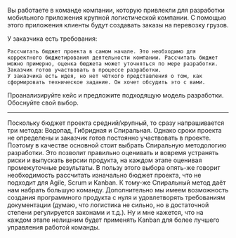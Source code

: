 Вы работаете в команде компании, которую привлекли для разработки мобильного приложения крупной логистической компании. С помощью этого приложения клиенты будут создавать заказы на перевозку грузов.

У заказчика есть требования:

    Рассчитать бюджет проекта в самом начале. Это необходимо для корректного бюджетирования деятельности компании. Рассчитать бюджет можно примерно, оценка бюджета может уточняться по мере разработки.
    Заказчик готов участвовать в процессе разработки.
    У заказчика есть идея, но нет чёткого представления о том, как сформировать техническое задание. Он хочет обсудить это с вами.

Проанализируйте кейс и предложите подходящую модель разработки. Обоснуйте свой выбор.

***

Поскольку бюджет проекта средний/крупный, то сразу напрашивается три метода: Водопад, Гибридная и Спиральная. Однако сроки проекта не определены и заказчик готов постоянно участвовать в проекте. Поэтому в качестве основной стоит выбрать Спиральную методологию разработки. Это позволит правильно оценивать и вовремя устранять риски и выпускать версии продукта, на каждом этапе оценивая промежуточные результаты. В пользу этого выбора опять-же говорит необходимость рассчитать изначально бюджет проекта, что не подходит для Agile, Scrum и Kanban. К тому-же Спиральный метод даёт нам набрать большую команду. Дополнительно мы имеем возможность создания программного продукта с нуля и удовлетворять требованиям документации (думаю, что логистика не сильно, но в достаточной степени регулируется законами и т.д.). Ну и мне кажется, что на каждом этапе нелишним будет применять Kanban для более лучшего управления работой команды.

